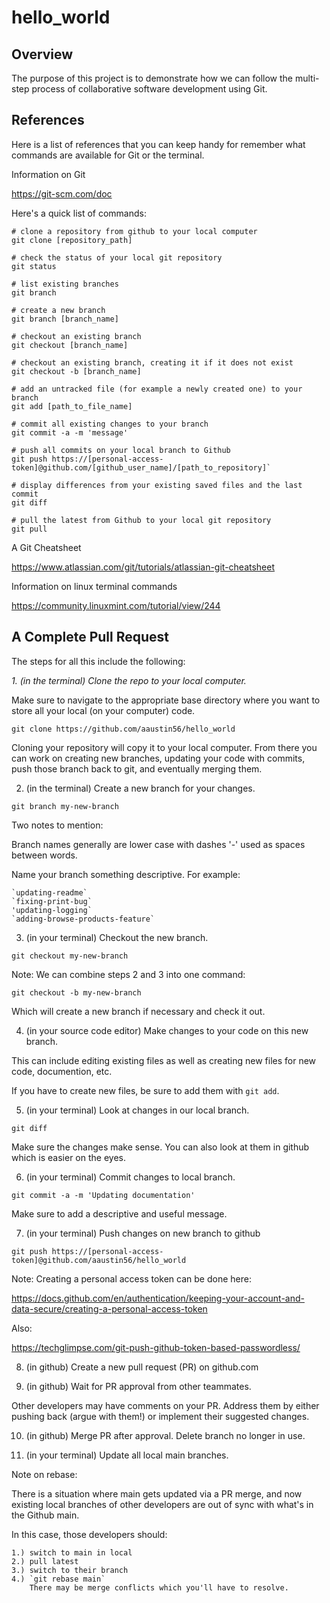 # hello_world

## Overview

The purpose of this project is to demonstrate how we can follow the multi-step process of collaborative software development using Git.

## References

Here is a list of references that you can keep handy for remember what commands are available for Git or the terminal.

Information on Git

https://git-scm.com/doc

Here's a quick list of commands:

```
# clone a repository from github to your local computer
git clone [repository_path]

# check the status of your local git repository
git status

# list existing branches
git branch

# create a new branch
git branch [branch_name]

# checkout an existing branch
git checkout [branch_name]

# checkout an existing branch, creating it if it does not exist
git checkout -b [branch_name]

# add an untracked file (for example a newly created one) to your branch
git add [path_to_file_name]

# commit all existing changes to your branch
git commit -a -m 'message'

# push all commits on your local branch to Github
git push https://[personal-access-token]@github.com/[github_user_name]/[path_to_repository]`

# display differences from your existing saved files and the last commit
git diff

# pull the latest from Github to your local git repository
git pull
```

A Git Cheatsheet

https://www.atlassian.com/git/tutorials/atlassian-git-cheatsheet


Information on linux terminal commands

https://community.linuxmint.com/tutorial/view/244


## A Complete Pull Request


The steps for all this include the following:

*1. (in the terminal) Clone the repo to your local computer.*

Make sure to navigate to the appropriate base directory where you want to store all your local (on your computer) code.

`git clone https://github.com/aaustin56/hello_world`

Cloning your repository will copy it to your local computer.  From there you can work on creating new branches, updating your code with commits, push those branch back to git, and eventually merging them.

2. (in the terminal) Create a new branch for your changes.

`git branch my-new-branch`

Two notes to mention:

Branch names generally are lower case with dashes '-' used as spaces between words.

Name your branch something descriptive.  For example:

	`updating-readme`
	`fixing-print-bug`
	'updating-logging`
	`adding-browse-products-feature`

3. (in your terminal) Checkout the new branch.

`git checkout my-new-branch`

Note: We can combine steps 2 and 3 into one command:

`git checkout -b my-new-branch`

Which will create a new branch if necessary and check it out.

4. (in your source code editor) Make changes to your code on this new branch.

This can include editing existing files as well as creating new files for new code, documention, etc.

If you have to create new files, be sure to add them with `git add`.

5. (in your terminal) Look at changes in our local branch.

`git diff`

Make sure the changes make sense.  You can also look at them in github which is easier on the eyes.

6. (in your terminal) Commit changes to local branch.

`git commit -a -m 'Updating documentation'`

Make sure to add a descriptive and useful message.

7. (in your terminal) Push changes on new branch to github

`git push https://[personal-access-token]@github.com/aaustin56/hello_world`

Note: Creating a personal access token can be done here:

https://docs.github.com/en/authentication/keeping-your-account-and-data-secure/creating-a-personal-access-token

Also:

https://techglimpse.com/git-push-github-token-based-passwordless/

8. (in github) Create a new pull request (PR) on github.com

9. (in github) Wait for PR approval from other teammates.

Other developers may have comments on your PR.  Address them by either pushing back (argue with them!) or implement their suggested changes.

10. (in github) Merge PR after approval.  Delete branch no longer in use.

11. (in your terminal) Update all local main branches.


Note on rebase:

There is a situation where main gets updated via a PR merge, and now existing local branches of other developers are out of sync with what's in the Github main.

In this case, those developers should:

	1.) switch to main in local
	2.) pull latest
	3.) switch to their branch
	4.) `git rebase main`
		There may be merge conflicts which you'll have to resolve.